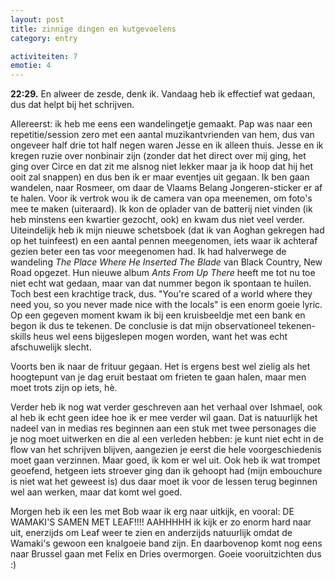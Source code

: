 ```yaml
---
layout: post
title: zinnige dingen en kutgevoelens
category: entry

activiteiten: 7
emotie: 4
---
```


**22:29.** En alweer de zesde, denk ik. Vandaag heb ik effectief wat gedaan, dus dat helpt bij het schrijven.

Allereerst: ik heb me eens een wandelingetje gemaakt. Pap was naar een repetitie/session zero met een aantal muzikantvrienden van hem, dus van ongeveer half drie tot half negen waren Jesse en ik alleen thuis. Jesse en ik kregen ruzie over nonbinair zijn (zonder dat het direct over mij ging, het ging over Circe en dat zit me alsnog niet lekker maar ja ik hoop dat hij het ooit zal snappen) en dus ben ik er maar eventjes uit gegaan. Ik ben gaan wandelen, naar Rosmeer, om daar de Vlaams Belang Jongeren-sticker er af te halen.
Voor ik vertrok wou ik de camera van opa meenemen, om foto's mee te maken (uiteraard). Ik kon de oplader van de batterij niet vinden (ik heb minstens een kwartier gezocht, ook) en kwam dus niet veel verder. Uiteindelijk heb ik mijn nieuwe schetsboek (dat ik van Aoghan gekregen had op het tuinfeest) en een aantal pennen meegenomen, iets waar ik achteraf gezien beter een tas voor meegenomen had. Ik had halverwege de wandeling *The Place Where He Inserted The Blade* van Black Country, New Road opgezet. Hun nieuwe album *Ants From Up There* heeft me tot nu toe niet echt wat gedaan, maar van dat nummer begon ik spontaan te huilen. Toch best een krachtige track, dus. "You're scared of a world where they need you, so you never made nice with the locals" is een enorm goeie lyric.
Op een gegeven moment kwam ik bij een kruisbeeldje met een bank en begon ik dus te tekenen. De conclusie is dat mijn observationeel tekenen-skills heus wel eens bijgeslepen mogen worden, want het was echt afschuwelijk slecht.

Voorts ben ik naar de frituur gegaan. Het is ergens best wel zielig als het hoogtepunt van je dag eruit bestaat om frieten te gaan halen, maar men moet trots zijn op iets, hè.

Verder heb ik nog wat verder geschreven aan het verhaal over Ishmael, ook al heb ik echt geen idee hoe ik er mee verder wil gaan. Dat is natuurlijk het nadeel van in medias res beginnen aan een stuk met twee personages die je nog moet uitwerken en die al een verleden hebben: je kunt niet echt in de flow van het schrijven blijven, aangezien je eerst die hele voorgeschiedenis moet gaan verzinnen. Maar goed, ik kom er wel uit. Ook heb ik wat trompet geoefend, hetgeen iets stroever ging dan ik gehoopt had (mijn embouchure is niet wat het geweest is) dus daar moet ik voor de lessen terug beginnen wel aan werken, maar dat komt wel goed.

Morgen heb ik een les met Bob waar ik erg naar uitkijk, en vooral: DE WAMAKI'S SAMEN MET LEAF!!!! AAHHHHH ik kijk er zo enorm hard naar uit, enerzijds om Leaf weer te zien en anderzijds natuurlijk omdat de Wamaki's gewoon een knalgoeie band zijn. En daarbovenop komt nog eens naar Brussel gaan met Felix en Dries overmorgen. Goeie vooruitzichten dus :)